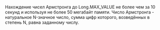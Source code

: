 Нахождение чисел Армстронга до Long.MAX_VALUE не более чем за 10 секунд и используя не более 50 мегабайт памяти. Число Армстронга - натуральное N-значное число, сумма цифр которого, возведённых в степень N, равна заданному числу.